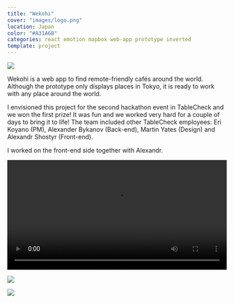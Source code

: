 ```yaml
---
title: "Wekohi"
cover: "images/logo.png"
location: Japan
color: "#A31A6B"
categories: react emotion mapbox web-app prototype inverted
template: project
---
```


![](/work/wekohi/images/1.png)

Wekohi is a web app to find remote-friendly cafés around the world. Although the prototype only displays places in Tokyo, it is ready to work with any place around the world.

I envisioned this project for the second hackathon event in TableCheck and we won the first prize! It was fun and we worked very hard for a couple of days to bring it to life! The team included other TableCheck employees: Eri Koyano (PM), Alexander Bykanov (Back-end), Martin Yates (Design) and Alexandr Shostyr (Front-end).

I worked on the front-end side together with Alexandr.

<video class="full-img" width="100%" controls>
  <source src="/work/wekohi/videos/1.mp4" type="video/mp4" />
</video>

![](/work/wekohi/images/2.jpg)

![](/work/wekohi/images/3.jpg)

